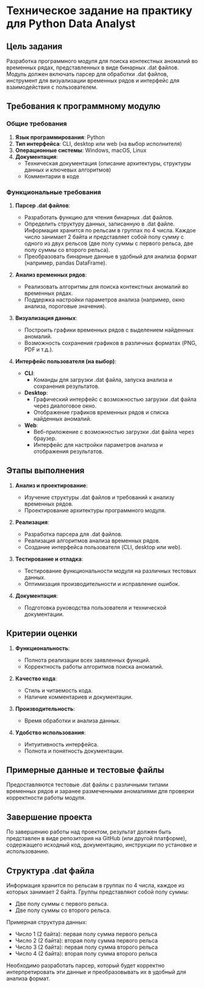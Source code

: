# Техническое задание на практику для Python Data Analyst

## Цель задания
Разработка программного модуля для поиска контекстных аномалий во временных рядах, представленных в виде бинарных .dat файлов. Модуль должен включать парсер для обработки .dat файлов, инструмент для визуализации временных рядов и интерфейс для взаимодействия с пользователем.

## Требования к программному модулю

### Общие требования
1. **Язык программирования**: Python
2. **Тип интерфейса**: CLI, desktop или web (на выбор исполнителя)
3. **Операционные системы**: Windows, macOS, Linux
4. **Документация**:
   - Техническая документация (описание архитектуры, структуры данных и ключевых алгоритмов)
   - Комментарии в коде

### Функциональные требования

1. **Парсер .dat файлов**:
   - Разработать функцию для чтения бинарных .dat файлов.
   - Определить структуру данных, записанную в .dat файле. Информация хранится по рельсам в группах по 4 числа. Каждое число занимает 2 байта и представляет собой полу сумму с одного из двух рельсов (две полу суммы с первого рельса, две полу суммы со второго рельса).
   - Преобразовать бинарные данные в удобный для анализа формат (например, pandas DataFrame).

2. **Анализ временных рядов**:
   - Реализовать алгоритмы для поиска контекстных аномалий во временных рядах.
   - Поддержка настройки параметров анализа (например, окно анализа, пороговые значения).

3. **Визуализация данных**:
   - Построить графики временных рядов с выделением найденных аномалий.
   - Возможность сохранения графиков в различных форматах (PNG, PDF и т.д.).

4. **Интерфейс пользователя (на выбор)**:
   - **CLI**:
     - Команды для загрузки .dat файла, запуска анализа и сохранения результатов.
   - **Desktop**:
     - Графический интерфейс с возможностью загрузки .dat файла через диалоговое окно.
     - Отображение графиков временных рядов и списка найденных аномалий.
   - **Web**:
     - Веб-приложение с возможностью загрузки .dat файла через браузер.
     - Интерфейс для настройки параметров анализа и отображения результатов.

## Этапы выполнения

1. **Анализ и проектирование**:
   - Изучение структуры .dat файлов и требований к анализу временных рядов.
   - Проектирование архитектуры программного модуля.

2. **Реализация**:
   - Разработка парсера для .dat файлов.
   - Реализация алгоритмов анализа временных рядов.
   - Создание интерфейса пользователя (CLI, desktop или web).

3. **Тестирование и отладка**:
   - Тестирование функциональности модуля на различных тестовых данных.
   - Оптимизация производительности и исправление ошибок.

4. **Документация**:
   - Подготовка руководства пользователя и технической документации.

## Критерии оценки

1. **Функциональность**:
   - Полнота реализации всех заявленных функций.
   - Корректность работы алгоритмов поиска аномалий.

2. **Качество кода**:
   - Стиль и читаемость кода.
   - Наличие комментариев и документации.

3. **Производительность**:
   - Время обработки и анализа данных.

4. **Удобство использования**:
   - Интуитивность интерфейса.
   - Полнота и понятность документации.

## Примерные данные и тестовые файлы
Предоставляются тестовые .dat файлы с различными типами временных рядов и заранее размеченными аномалиями для проверки корректности работы модуля.

## Завершение проекта
По завершению работы над проектом, результат должен быть представлен в виде репозитория на GitHub (или другой платформе), содержащего исходный код, документацию, инструкции по установке и использованию.

## Структура .dat файла
Информация хранится по рельсам в группах по 4 числа, каждое из которых занимает 2 байта. Группы представляют собой полу суммы:
- Две полу суммы с первого рельса.
- Две полу суммы со второго рельса.

Примерная структура данных:
- Число 1 (2 байта): первая полу сумма первого рельса
- Число 2 (2 байта): вторая полу сумма первого рельса
- Число 3 (2 байта): первая полу сумма второго рельса
- Число 4 (2 байта): вторая полу сумма второго рельса

Необходимо разработать парсер, который будет корректно интерпретировать эти данные и преобразовывать их в удобный для анализа формат.
